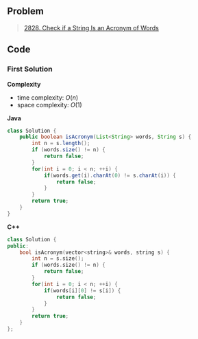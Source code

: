 ## Problem

> [2828. Check if a String Is an Acronym of Words](https://leetcode.cn/problems/check-if-a-string-is-an-acronym-of-words/)

## Code

### First Solution

**Complexity**

- time complexity: $O(n)$
- space complexity: $O(1)$

**Java**

```java
class Solution {
    public boolean isAcronym(List<String> words, String s) {
        int n = s.length();
        if (words.size() != n) {
            return false;
        }
        for(int i = 0; i < n; ++i) {
            if(words.get(i).charAt(0) != s.charAt(i)) {
                return false;
            }
        }
        return true;
    }
}
```

**C++**

```c++
class Solution {
public:
    bool isAcronym(vector<string>& words, string s) {
        int n = s.size();
        if (words.size() != n) {
            return false;
        }
        for(int i = 0; i < n; ++i) {
            if(words[i][0] != s[i]) {
                return false;
            }
        }
        return true;
    }
};
```

